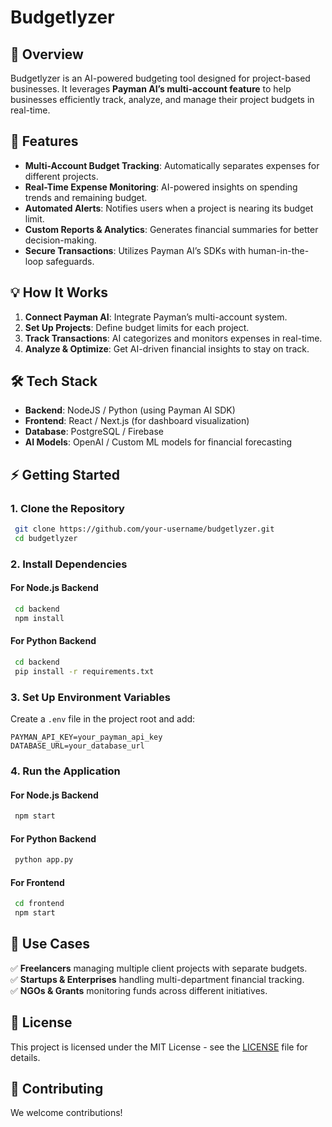 # **Budgetlyzer**

## **📌 Overview**
Budgetlyzer is an AI-powered budgeting tool designed for project-based businesses. It leverages **Payman AI’s multi-account feature** to help businesses efficiently track, analyze, and manage their project budgets in real-time.

## **🚀 Features**
- **Multi-Account Budget Tracking**: Automatically separates expenses for different projects.
- **Real-Time Expense Monitoring**: AI-powered insights on spending trends and remaining budget.
- **Automated Alerts**: Notifies users when a project is nearing its budget limit.
- **Custom Reports & Analytics**: Generates financial summaries for better decision-making.
- **Secure Transactions**: Utilizes Payman AI’s SDKs with human-in-the-loop safeguards.

## **💡 How It Works**
1. **Connect Payman AI**: Integrate Payman’s multi-account system.
2. **Set Up Projects**: Define budget limits for each project.
3. **Track Transactions**: AI categorizes and monitors expenses in real-time.
4. **Analyze & Optimize**: Get AI-driven financial insights to stay on track.

## **🛠 Tech Stack**
- **Backend**: NodeJS / Python (using Payman AI SDK)
- **Frontend**: React / Next.js (for dashboard visualization)
- **Database**: PostgreSQL / Firebase
- **AI Models**: OpenAI / Custom ML models for financial forecasting

## **⚡ Getting Started**
### **1. Clone the Repository**
```bash
 git clone https://github.com/your-username/budgetlyzer.git
 cd budgetlyzer
```

### **2. Install Dependencies**
#### **For Node.js Backend**
```bash
 cd backend
 npm install
```
#### **For Python Backend**
```bash
 cd backend
 pip install -r requirements.txt
```

### **3. Set Up Environment Variables**
Create a `.env` file in the project root and add:
```
PAYMAN_API_KEY=your_payman_api_key
DATABASE_URL=your_database_url
```

### **4. Run the Application**
#### **For Node.js Backend**
```bash
 npm start
```
#### **For Python Backend**
```bash
 python app.py
```
#### **For Frontend**
```bash
 cd frontend
 npm start
```

## **🎯 Use Cases**
✅ **Freelancers** managing multiple client projects with separate budgets.  
✅ **Startups & Enterprises** handling multi-department financial tracking.  
✅ **NGOs & Grants** monitoring funds across different initiatives.  

## **📜 License**
This project is licensed under the MIT License - see the [LICENSE](LICENSE) file for details.

## **🤝 Contributing**
We welcome contributions!
